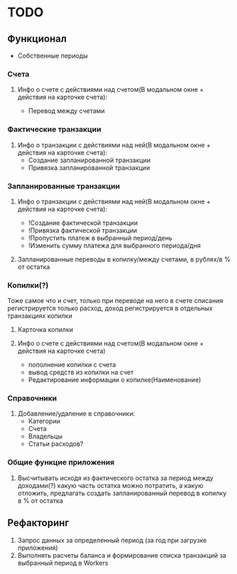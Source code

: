 # TODO

## Функционал

- Собственные периоды

### Счета

1. Инфо о счете с действиями над счетом(В модальном окне + действия на карточке счета):

   - Перевод между счетами

### Фактические транзакции

1. Инфо о транзакции с действиями над ней(В модальном окне + действия на карточке счета):
   - Создание запланированной транзакции
   - Привязка запланированной транзакции

### Запланированные транзакции

1. Инфо о транзакции с действиями над ней(В модальном окне + действия на карточке счета):
   - !Создание фактической транзакции
   - !Привязка фактической транзакции
   - !Пропустить платеж в выбранный период/день
   - !Изменить сумму платежа для выбранного периода/дня

2. Запланированные переводы в копилку/между счетами, в рублях/в % от остатка

### Копилки(?)

Тоже самое что и счет, только при переводе на него в счете списания регистрируется только расход, доход регистрируется в отдельных транзакциях копилки

1. Карточка копилки
2. Инфо о счете с действиями над счетом(В модальном окне + действия на карточке счета)

   - пополнение копилки с счета
   - вывод средств из копилки на счет
   - Редактирование информации о копилке(Наименование)

### Справочники

1. Добавление/удаление в справочники:
   - Категории
   - Счета
   - Владельцы
   - Статьи расходов?

### Общие функцие приложения

1. Высчитывать исходя из фактического остатка за период между доходами(?) какую часть остатка можно потратить, а какую отложить, предлагать создать запланированный перевод в копилку в % от остатка

## Рефакторинг

1. Запрос данных за определенный период (за год при загрузке приложения)
2. Выполнять расчеты баланса и формирование списка транзакций за выбранный период в Workers
